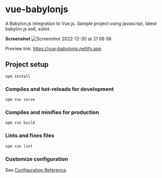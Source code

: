 # vue-babylonjs
A Babylon.js integration to Vue.js. Sample project using javascript, latest babylon.js es6, eslint.

**Screenshot**
![Screenshot 2022-12-30 at 21 06 08](https://user-images.githubusercontent.com/39690541/210108283-ad6028c2-0a06-4639-8cf8-a38d30eb046c.png)

Preview link: https://vue-babylonjs.netlify.app
## Project setup

```
npm install
```

### Compiles and hot-reloads for development
```
npm run serve
```

### Compiles and minifies for production
```
npm run build
```

### Lints and fixes files
```
npm run lint
```

### Customize configuration
See [Configuration Reference](https://cli.vuejs.org/config/).
